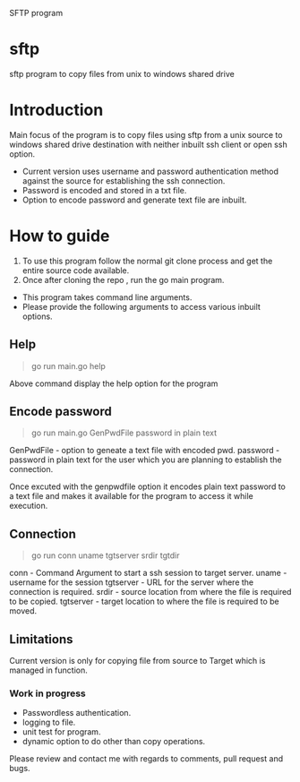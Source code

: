 SFTP program
# sftp
sftp program to copy files from unix to windows shared drive
# Introduction
Main focus of the program is to copy files using sftp from a unix source to windows shared drive destination with neither inbuilt ssh client or open ssh option.

* Current version uses username and password authentication method against the source for establishing the ssh connection.
* Password is encoded and stored in a txt file.
* Option to encode password and generate text file are inbuilt.

# How to guide

1. To use this program follow the normal git clone process and get the entire source code available.
2. Once after cloning the repo , run the go main program.

*  This program takes command line arguments.
*  Please provide the following arguments to access various inbuilt options.
## Help
>go run main.go help 

Above command display the help option for the program
## Encode password
> go run main.go GenPwdFile  password in plain text

GenPwdFile - option to geneate a text file with encoded pwd.
password - password in plain text for the user which you are planning to establish the connection.

Once excuted with the genpwdfile option it encodes plain text password to a text file and makes it available for the program to access it while execution.
## Connection
>go run conn uname tgtserver srdir tgtdir

conn - Command Argument to start a ssh session to target server.
uname - username for the session
tgtserver - URL for the server where the connection is required.
srdir - source location from where the file is required to be copied.
tgtserver - target location to where the file is required to be moved.

## Limitations
Current version is only for copying file from source to Target which is managed in function.
### Work in progress
 - Passwordless authentication.
 - logging to file.
 - unit test for program.
 - dynamic option to do other than copy operations.

Please review and contact me with regards to comments, pull request and bugs.

